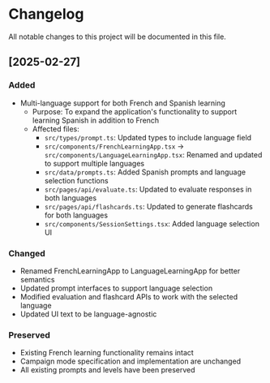 # Changelog

All notable changes to this project will be documented in this file.

## [2025-02-27]
### Added
- Multi-language support for both French and Spanish learning
  - Purpose: To expand the application's functionality to support learning Spanish in addition to French
  - Affected files: 
    - `src/types/prompt.ts`: Updated types to include language field
    - `src/components/FrenchLearningApp.tsx` → `src/components/LanguageLearningApp.tsx`: Renamed and updated to support multiple languages
    - `src/data/prompts.ts`: Added Spanish prompts and language selection functions
    - `src/pages/api/evaluate.ts`: Updated to evaluate responses in both languages
    - `src/pages/api/flashcards.ts`: Updated to generate flashcards for both languages
    - `src/components/SessionSettings.tsx`: Added language selection UI

### Changed
- Renamed FrenchLearningApp to LanguageLearningApp for better semantics
- Updated prompt interfaces to support language selection
- Modified evaluation and flashcard APIs to work with the selected language
- Updated UI text to be language-agnostic

### Preserved
- Existing French learning functionality remains intact
- Campaign mode specification and implementation are unchanged
- All existing prompts and levels have been preserved
